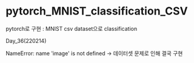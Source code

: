 # pytorch_MNIST_classification_CSV
pytorch로 구현 : MNIST csv dataset으로 classification

Day_36(220214)

NameError: name 'image' is not defined
-> 데이터셋 문제로 인해 결국 구현

